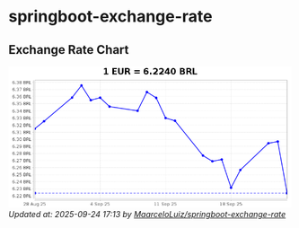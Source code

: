 # springboot-exchange-rate

<!-- EXCHANGE-RATE-START -->
## Exchange Rate Chart

![Exchange Rate Chart](charts/chart.png)*Updated at: 2025-09-24 17:13 by [MaarceloLuiz/springboot-exchange-rate](https://github.com/MaarceloLuiz/springboot-exchange-rate)*


<!-- EXCHANGE-RATE-END -->